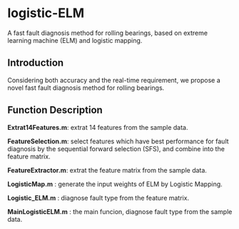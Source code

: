 # logistic-ELM
A fast fault diagnosis method for rolling bearings, based on extreme learning machine (ELM) and logistic mapping.
## Introduction

Considering both accuracy and the real-time requirement, we propose a novel fast fault diagnosis method for rolling bearings.

## Function Description

**Extrat14Features.m**: extrat 14 features from the sample data.

**FeatureSelection.m**: select features which have best performance for fault diagnosis by the sequential forward selection (SFS), and combine into the feature matrix.

**FeatureExtractor.m**: extrat the feature matrix from the sample data.

**LogisticMap.m**     : generate the input weights of ELM by Logistic Mapping.

**Logistic_ELM.m**    : diagnose fault type from the feature matrix.

**MainLogisticELM.m** : the main funcion, diagnose fault type from the sample data.
